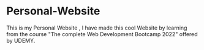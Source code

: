 # Personal-Website
This is my Personal Website , I have made this cool Website by learning from the course "The complete Web Development Bootcamp 2022" offered by UDEMY.
